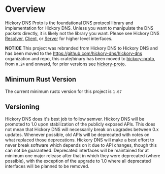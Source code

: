 # Overview

Hickory DNS Proto is the foundational DNS protocol library and implementation for Hickory DNS. Unless you want to manipulate the DNS packets directly, it is likely not the library you want. Please see Hickory DNS [Resolver](https://crates.io/crates/hickory-resolver), [Client](https://crates.io/crates/hickory-client), or [Server](https://crates.io/crates/hickory-server) for higher level interfaces.

**NOTICE** This project was rebranded from Hickory DNS to Hickory DNS and has been moved to the https://github.com/hickory-dns/hickory-dns organization and repo, this crate/binary has been moved to [hickory-proto](https://crates.io/crates/hickory-proto), from `0.24` and onward, for prior versions see [hickory-proto](https://crates.io/crates/hickory-proto).

## Minimum Rust Version

The current minimum rustc version for this project is `1.67`

## Versioning

Hickory DNS does it's best job to follow semver. Hickory DNS will be promoted to 1.0 upon stabilization of the publicly exposed APIs. This does not mean that Hickory DNS will necessarily break on upgrades between 0.x updates. Whenever possible, old APIs will be deprecated with notes on what replaced those deprecations. Hickory DNS will make a best effort to never break software which depends on it due to API changes, though this can not be guaranteed. Deprecated interfaces will be maintained for at minimum one major release after that in which they were deprecated (where possible), with the exception of the upgrade to 1.0 where all deprecated interfaces will be planned to be removed.
